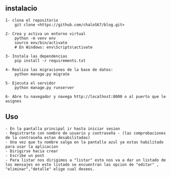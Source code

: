 ## instalacio 
    1- clona el repositorio
        git clone <https://github.com/chaloS67/blog.git>

    2- Crea y activa un entorno virtual
        python -m venv env
        source env/bin/activate  
        # En Windows: env\Scripts\activate

    3- Instala las dependencias
        pip install -r requirements.txt

    4- Realiza las migraciones de la base de datos:
        python manage.py migrate

    5- Ejecuta el servidor
        python manage.py runserver

    6- Abre tu navegador y navega http://localhost:8000 o al puerto que le asignes

## Uso

    - En la pantalla principal ir hasta iniciar sesion
    - Registrarte con nombre de usuario y contraseña - (las comprobaciones de la contraseña estan desabilitadas)
    - Una vez que tu nombre salga en la pantalla azul ya estas habilitado para usar la aplicacion
    - Dirigirse hacia crear
    - Escribe un post
    - Para listar nos dirigimos a "listar" esto nos va a dar un listado de los mensajes en este listado se encuentran las opcion de "editar" , "eliminar","detalle" elige cual desees.



    